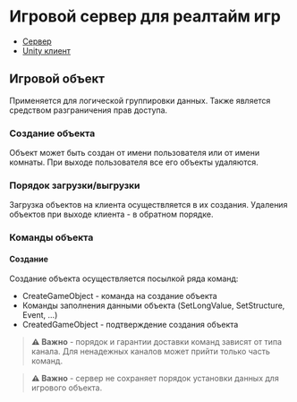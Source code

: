 # Игровой сервер для реалтайм игр


- [Сервер](Server/README.md)
- [Unity клиент](clients/Unity/Packages/CheetahRelay/Readme.md)



## Игровой объект

Применяется для логической группировки данных. Также является средством разграничения прав доступа.

### Создание объекта
Объект может быть создан от имени пользователя или от имени комнаты. 
При выходе пользователя все его объекты удаляются.

### Порядок загрузки/выгрузки
Загрузка объектов на клиента осуществляется в их создания.
Удаления объектов при выходе  клиента - в обратном порядке.

### Команды объекта

#### Создание
Создание объекта осуществляется посылкой ряда команд:

- CreateGameObject - команда на создание объекта
- Команды заполнения данными объекта (SetLongValue, SetStructure, Event, ...)
- CreatedGameObject - подтверждение создания объекта

> **⚠ Важно** - порядок и гарантии доставки команд зависят от типа канала.
> Для ненадежных каналов может прийти только часть команд.

> **⚠ Важно** - сервер не сохраняет порядок установки данных для игрового объекта.
